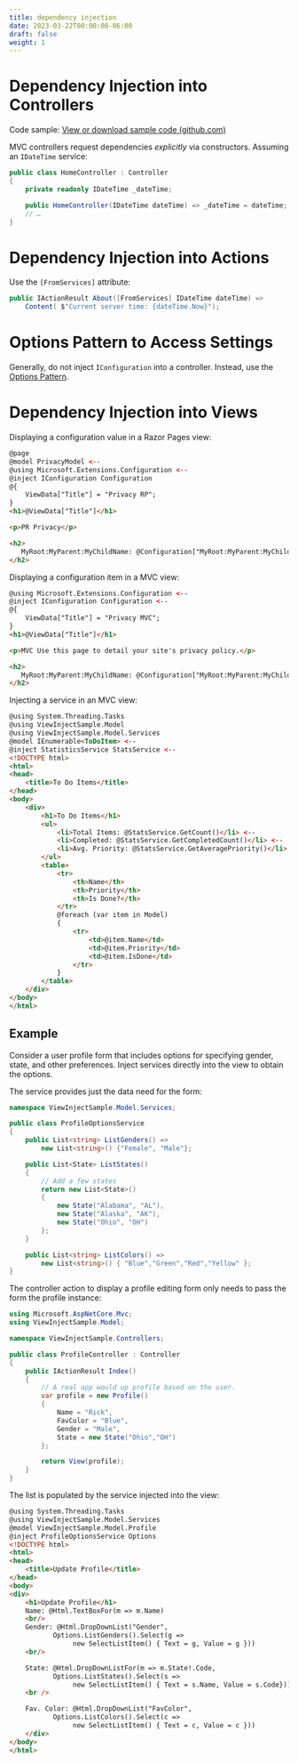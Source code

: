 ```yaml
---
title: dependency injection
date: 2023-03-22T00:00:00-06:00
draft: false
weight: 1
---
```


# Dependency Injection into Controllers
Code sample: [View or download sample code (github.com)](https://github.com/dotnet/AspNetCore.Docs/tree/main/aspnetcore/mvc/controllers/dependency-injection/sample)

MVC controllers request dependencies *explicitly* via constructors.
Assuming an `IDateTime` service:
```cs
public class HomeController : Controller
{
    private readonly IDateTime _dateTime;

    public HomeController(IDateTime dateTime) => _dateTime = dateTime;
    // …
}
```

# Dependency Injection into Actions
Use the `[FromServices]` attribute:
```cs
public IActionResult About([FromServices] IDateTime dateTime) =>
    Content( $"Current server time: {dateTime.Now}");
```

# Options Pattern to Access Settings
Generally, do not inject `IConfiguration` into a controller. Instead, use the [Options Pattern](../../../_net/configuration/options-pattern).

# Dependency Injection into Views
Displaying a configuration value in a Razor Pages view:
```html
@page
@model PrivacyModel <-- 
@using Microsoft.Extensions.Configuration <--
@inject IConfiguration Configuration
@{
    ViewData["Title"] = "Privacy RP";
}
<h1>@ViewData["Title"]</h1>

<p>PR Privacy</p>

<h2>
   MyRoot:MyParent:MyChildName: @Configuration["MyRoot:MyParent:MyChildName"] <--
</h2>
```

Displaying a configuration item in a MVC view:
```html
@using Microsoft.Extensions.Configuration <--
@inject IConfiguration Configuration <--
@{
    ViewData["Title"] = "Privacy MVC";
}
<h1>@ViewData["Title"]</h1>

<p>MVC Use this page to detail your site's privacy policy.</p>

<h2>
   MyRoot:MyParent:MyChildName: @Configuration["MyRoot:MyParent:MyChildName"] <--
</h2>
```

Injecting a service in an MVC view:
```html
@using System.Threading.Tasks
@using ViewInjectSample.Model
@using ViewInjectSample.Model.Services
@model IEnumerable<ToDoItem> <--
@inject StatisticsService StatsService <--
<!DOCTYPE html>
<html>
<head>
    <title>To Do Items</title>
</head>
<body>
    <div>
        <h1>To Do Items</h1>
        <ul>
            <li>Total Items: @StatsService.GetCount()</li> <--
            <li>Completed: @StatsService.GetCompletedCount()</li> <--
            <li>Avg. Priority: @StatsService.GetAveragePriority()</li> <--
        </ul>
        <table>
            <tr>
                <th>Name</th>
                <th>Priority</th>
                <th>Is Done?</th>
            </tr>
            @foreach (var item in Model)
            {
                <tr>
                    <td>@item.Name</td>
                    <td>@item.Priority</td>
                    <td>@item.IsDone</td>
                </tr>
            }
        </table>
    </div>
</body>
</html>
```
## Example
Consider a user profile form that includes options for specifying gender, state, and other preferences.  Inject services directly into the view to obtain the options.

The service provides just the data need for the form:
```cs
namespace ViewInjectSample.Model.Services;

public class ProfileOptionsService
{
    public List<string> ListGenders() =>
        new List<string>() {"Female", "Male"};

    public List<State> ListStates()
    {
        // Add a few states
        return new List<State>()
        {
            new State("Alabama", "AL"),
            new State("Alaska", "AK"),
            new State("Ohio", "OH")
        };
    }

    public List<string> ListColors() =>
        new List<string>() { "Blue","Green","Red","Yellow" };
}
```
The controller action to display a profile editing form only needs to pass the form the profile instance:
```cs
using Microsoft.AspNetCore.Mvc;
using ViewInjectSample.Model;

namespace ViewInjectSample.Controllers;

public class ProfileController : Controller
{
    public IActionResult Index()
    {
        // A real app would up profile based on the user.
        var profile = new Profile()
        {
            Name = "Rick",
            FavColor = "Blue",
            Gender = "Male",
            State = new State("Ohio","OH")
        };

        return View(profile);
    }
}
```
The list is populated by the service injected into the view:
```html
@using System.Threading.Tasks
@using ViewInjectSample.Model.Services
@model ViewInjectSample.Model.Profile
@inject ProfileOptionsService Options
<!DOCTYPE html>
<html>
<head>
    <title>Update Profile</title>
</head>
<body>
<div>
    <h1>Update Profile</h1>
    Name: @Html.TextBoxFor(m => m.Name)
    <br/>
    Gender: @Html.DropDownList("Gender",
           Options.ListGenders().Select(g => 
                new SelectListItem() { Text = g, Value = g }))
    <br/>

    State: @Html.DropDownListFor(m => m.State!.Code,
           Options.ListStates().Select(s => 
                new SelectListItem() { Text = s.Name, Value = s.Code}))
    <br />

    Fav. Color: @Html.DropDownList("FavColor",
           Options.ListColors().Select(c => 
                new SelectListItem() { Text = c, Value = c }))
    </div>
</body>
</html>
```
